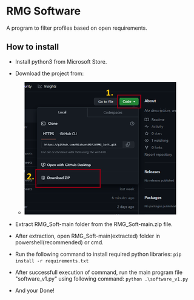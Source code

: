 # RMG Software 
A program to filter profiles based on open requirements.

## How to install

-  Install python3 from Microsoft Store.
-  Download the project from:
     - <img src="https://github.com/Nishant0073/RMG_Soft/blob/main/download_project_img.png" width="400" height="350" />
    
-  Extract RMG_Soft-main folder from the RMG_Soft-main.zip file.
-  After extraction, open RMG_Soft-main(extracted) folder in powershell(recommended) or cmd.
-  Run the following command to install required python libraries:
            ``` pip install -r requirements.txt ```
-  After successfull execution of command, run the main program file "software_v1.py" using following command:
        ``` python .\software_v1.py ```
- And your Done!  


